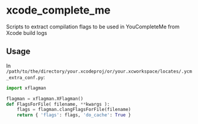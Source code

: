 # xcode_complete_me
Scripts to extract compilation flags to be used in YouCompleteMe from Xcode build logs 

## Usage

In `/path/to/the/directory/your.xcodeproj/or/your.xcworkspace/locates/.ycm_extra_conf.py`:

```python
import xflagman

flagman = xflagman.XFlagman()
def FlagsForFile( filename, **kwargs ):
    flags = flagman.clangFlagsForFile(filename)
    return { 'flags': flags, 'do_cache': True }

```
